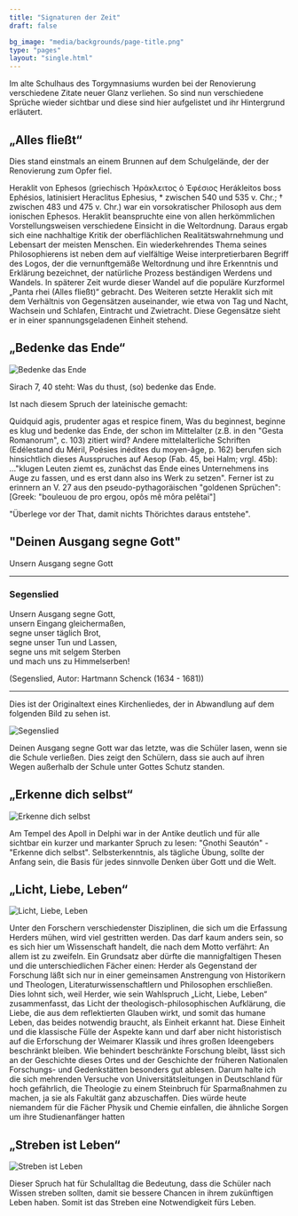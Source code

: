 ```yaml
---
title: "Signaturen der Zeit"
draft: false

bg_image: "media/backgrounds/page-title.png"
type: "pages"
layout: "single.html"
---
```


Im alte Schulhaus des Torgymnasiums wurden bei der Renovierung verschiedene Zitate neuer Glanz verliehen. So sind nun verschiedene Sprüche wieder sichtbar und diese sind hier aufgelistet und ihr Hintergrund erläutert.

## „Alles fließt“

Dies stand einstmals an einem Brunnen auf dem Schulgelände, der der Renovierung zum Opfer fiel.

Heraklit von Ephesos (griechisch Ἡράκλειτος ὁ Ἐφέσιος Herákleitos boss Ephésios, latinisiert Heraclitus Ephesius, * zwischen 540 und 535 v. Chr.; † zwischen 483 und 475 v. Chr.) war ein vorsokratischer Philosoph aus dem ionischen Ephesos.
Heraklit beanspruchte eine von allen herkömmlichen Vorstellungsweisen verschiedene Einsicht in die Weltordnung.
Daraus ergab sich eine nachhaltige Kritik der oberflächlichen Realitätswahrnehmung und Lebensart der meisten Menschen. Ein wiederkehrendes Thema seines Philosophierens ist neben dem auf vielfältige Weise interpretierbaren Begriff des Logos, der die vernunftgemäße Weltordnung und ihre Erkenntnis und Erklärung bezeichnet, der natürliche Prozess beständigen Werdens und Wandels.
In späterer Zeit wurde dieser Wandel auf die populäre Kurzformel „Panta rhei (Alles fließt)“ gebracht. Des Weiteren setzte Heraklit sich mit dem Verhältnis von Gegensätzen auseinander, wie etwa von Tag und Nacht, Wachsein und Schlafen, Eintracht und Zwietracht. Diese Gegensätze sieht er in einer spannungsgeladenen Einheit stehend.

## „Bedenke das Ende“

![Bedenke das Ende](/media/about/bedenke-ende.png)

Sirach 7, 40 steht:
Was du thust, (so) bedenke das Ende.

Ist nach diesem Spruch der lateinische gemacht:

Quidquid agis, prudenter agas et respice finem,
Was du beginnest, beginne es klug und bedenke das Ende, der schon im Mittelalter (z.B. in den "Gesta Romanorum", c. 103) zitiert wird? Andere mittelalterliche Schriften (Edélestand du Méril, Poésies inédites du moyen-âge, p. 162) berufen sich hinsichtlich dieses Ausspruches auf Aesop (Fab. 45, bei Halm; vrgl. 45b): ..."klugen Leuten ziemt es, zunächst das Ende eines Unternehmens ins Auge zu fassen, und es erst dann also ins Werk zu setzen". Ferner ist zu erinnern an V. 27 aus den pseudo-pythagoräischen "goldenen Sprüchen": [Greek: "bouleuou de pro ergou, opôs mê môra pelêtai"]

"Überlege vor der That, damit nichts Thörichtes daraus entstehe".

## "Deinen Ausgang segne Gott"

Unsern Ausgang segne Gott

-------------------------

### Segenslied


Unsern Ausgang segne Gott,  
unsern Eingang gleichermaßen,  
segne unser täglich Brot,  
segne unser Tun und Lassen,  
segne uns mit selgem Sterben  
und mach uns zu Himmelserben!  

(Segenslied, Autor: Hartmann Schenck (1634 - 1681))

----------------------------------

Dies ist der Originaltext eines Kirchenliedes, der in Abwandlung auf dem folgenden Bild zu sehen ist.

![Segenslied](/media/about/nichtlesbar.png)

Deinen Ausgang segne Gott war das letzte, was die Schüler lasen, wenn sie die Schule verließen.
Dies zeigt den Schülern, dass sie auch auf ihren Wegen außerhalb der Schule unter Gottes Schutz standen.

## „Erkenne dich selbst“

![Erkenne dich selbst](/media/about/erkenne.png)

Am Tempel des Apoll in Delphi war in der Antike deutlich und für alle sichtbar ein kurzer und markanter Spruch zu lesen: "Gnothi Seautón" - "Erkenne dich selbst". Selbsterkenntnis, als tägliche Übung, sollte der Anfang sein, die Basis für jedes sinnvolle Denken über Gott und die Welt.


## „Licht, Liebe, Leben“

![Licht, Liebe, Leben](/media/about/licht.png)

Unter den Forschern verschiedenster Disziplinen, die sich um die Erfassung Herders mühen, wird viel gestritten werden. Das darf kaum anders sein, so es sich hier um Wissenschaft handelt, die nach dem Motto verfährt: An allem ist zu zweifeln. Ein Grundsatz aber dürfte die mannigfaltigen Thesen und die unterschiedlichen Fächer einen: Herder als Gegenstand der Forschung läßt sich nur in einer gemeinsamen Anstrengung von Historikern und Theologen, Literaturwissenschaftlern und Philosophen erschließen. Dies lohnt sich, weil Herder, wie sein Wahlspruch „Licht, Liebe, Leben“ zusammenfasst, das Licht der theologisch-philosophischen Aufklärung, die Liebe, die aus dem reflektierten Glauben wirkt, und somit das humane Leben, das beides notwendig braucht, als Einheit erkannt hat. Diese Einheit und die klassische Fülle der Aspekte kann und darf aber nicht historistisch auf die Erforschung der Weimarer Klassik und ihres großen Ideengebers beschränkt bleiben. Wie behindert beschränkte Forschung bleibt, lässt sich an der Geschichte dieses Ortes und der Geschichte der früheren Nationalen Forschungs- und Gedenkstätten besonders gut ablesen. Darum halte ich die sich mehrenden Versuche von Universitätsleitungen in Deutschland für hoch gefährlich, die Theologie zu einem Steinbruch für Sparmaßnahmen zu machen, ja sie als Fakultät ganz abzuschaffen. Dies würde heute niemandem für die Fächer Physik und Chemie einfallen, die ähnliche Sorgen um ihre Studienanfänger hatten

## „Streben ist Leben“

![Streben ist Leben](/media/about/streben.png)

Dieser Spruch hat für Schulalltag die Bedeutung, dass die Schüler nach Wissen streben sollten, damit sie bessere Chancen in ihrem zukünftigen Leben haben. Somit ist das Streben eine Notwendigkeit fürs Leben.
